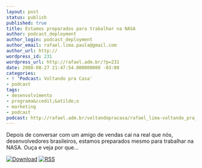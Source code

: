 ```yaml
---
layout: post
status: publish
published: true
title: Estamos preparados para trabalhar na NASA
author: podcast_deployment
author_login: podcast_deployment
author_email: rafael.lima.paula@gmail.com
author_url: http://
wordpress_id: 231
wordpress_url: http://rafael.adm.br/?p=231
date: 2008-08-27 21:47:54.000000000 -03:00
categories:
- ! 'Podcast: Voltando pra Casa'
- podcast
tags:
- desenvolvimento
- programa&ccedil;&atilde;o
- marketing
- podcast
podcast: http://rafael.adm.br/voltandopracasa/rafael_lima-voltando_pra_casa-0011.mp3
---
```

Depois de conversar com um amigo de vendas cai na real que n&oacute;s, desenvolvedores brasileiros, estamos preparados mesmo para trabalhar na NASA. Ou&ccedil;a e veja por que...

<a class="noborder" href="http://rafael.adm.br/voltandopracasa/rafael_lima-voltando_pra_casa-0011.mp3" title="Download"><img src="http://rafael.adm.br/wp-content/themes/rafael_lima-rockinblue/images/download_green.gif" border="0" alt="Download" /></a> <a class="noborder" href="http://feeds.feedburner.com/rafael_lima_podcast" title="RSS"><img src="http://rafael.adm.br/wp-content/themes/rafael_lima-rockinblue/images/icn-feed-16x16.png" border="0" alt="RSS" /></a>




